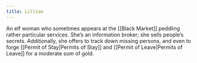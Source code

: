 ```yaml
---
title: Lillian
---
```


An elf woman who sometimes appears at the [[Black Market]] peddling rather particular services. She’s an information broker; she sells people’s secrets. Additionally, she offers to track down missing persons, and even to forge [[Permit of Stay|Permits of Stay]] and [[Permit of Leave|Permits of Leave]] for a moderate sum of gold.